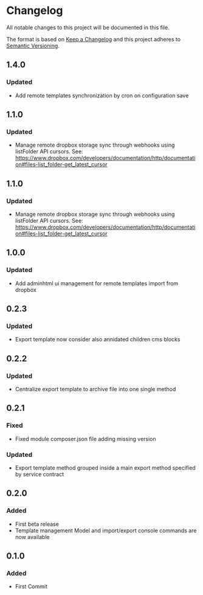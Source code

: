 # Changelog
All notable changes to this project will be documented in this file.

The format is based on [Keep a Changelog](http://keepachangelog.com/en/1.0.0/)
and this project adheres to [Semantic Versioning](http://semver.org/spec/v2.0.0.html).

## 1.4.0
### Updated
- Add remote templates synchronization by cron on configuration save

## 1.1.0
### Updated
- Manage remote dropbox storage sync through webhooks using listFolder API cursors. See: https://www.dropbox.com/developers/documentation/http/documentation#files-list_folder-get_latest_cursor


## 1.1.0
### Updated
- Manage remote dropbox storage sync through webhooks using listFolder API cursors. See: https://www.dropbox.com/developers/documentation/http/documentation#files-list_folder-get_latest_cursor

## 1.0.0
### Updated
- Add adminhtml ui management for remote templates import from dropbox

## 0.2.3
### Updated
- Export template now consider also annidated children cms blocks

## 0.2.2
### Updated
- Centralize export template to archive file into one single method

## 0.2.1
### Fixed
- Fixed module composer.json file adding missing version
### Updated 
- Export template method grouped inside a main export method specified by service contract

## 0.2.0
### Added
- First beta release
- Template management Model and import/export console commands are now available

## 0.1.0
### Added
- First Commit
